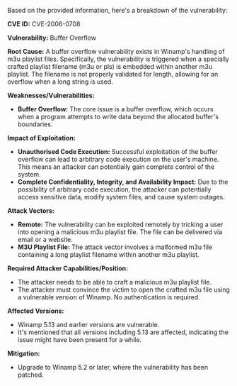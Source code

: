 Based on the provided information, here's a breakdown of the vulnerability:

**CVE ID:** CVE-2006-0708

**Vulnerability:** Buffer Overflow

**Root Cause:** A buffer overflow vulnerability exists in Winamp's handling of m3u playlist files. Specifically, the vulnerability is triggered when a specially crafted playlist filename (m3u or pls) is embedded within another m3u playlist. The filename is not properly validated for length, allowing for an overflow when a long string is used.

**Weaknesses/Vulnerabilities:**
*   **Buffer Overflow:** The core issue is a buffer overflow, which occurs when a program attempts to write data beyond the allocated buffer's boundaries.

**Impact of Exploitation:**
*   **Unauthorised Code Execution:** Successful exploitation of the buffer overflow can lead to arbitrary code execution on the user's machine. This means an attacker can potentially gain complete control of the system.
*   **Complete Confidentiality, Integrity, and Availability Impact:** Due to the possibility of arbitrary code execution, the attacker can potentially access sensitive data, modify system files, and cause system outages.

**Attack Vectors:**
*   **Remote:** The vulnerability can be exploited remotely by tricking a user into opening a malicious m3u playlist file. The file can be delivered via email or a website.
*   **M3U Playlist File:** The attack vector involves a malformed m3u file containing a long playlist filename within another m3u playlist.

**Required Attacker Capabilities/Position:**
*   The attacker needs to be able to craft a malicious m3u playlist file.
*   The attacker must convince the victim to open the crafted m3u file using a vulnerable version of Winamp. No authentication is required.

**Affected Versions:**
*   Winamp 5.13 and earlier versions are vulnerable.
*   It's mentioned that all versions including 5.13 are affected, indicating the issue might have been present for a while.

**Mitigation:**
*   Upgrade to Winamp 5.2 or later, where the vulnerability has been patched.